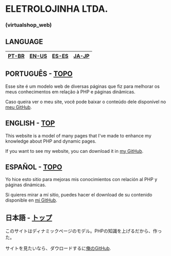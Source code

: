 # ELETROLOJINHA LTDA.
### (virtualshop_web)

## LANGUAGE
| [PT-BR](#PORTUGUÊS---TOPO) | [EN-US](#ENGLISH---TOP) | [ES-ES](#ESPAÑOL---TOPO) | [JA-JP](#日本語---トップ) |
|-|-|-|-|

## PORTUGUÊS - [TOPO](#ELETROLOJINHA-LTDA)
Esse site é um modelo web de diversas páginas que fiz para melhorar os meus conhecimentos em relação à PHP e páginas dinâmicas.

Caso queira ver o meu site, você pode baixar o conteúdo dele disponível no [meu GitHub](https://github.com/monambike/).

## ENGLISH - [TOP](#ELETROLOJINHA-LTDA)
This website is a model of many pages that I've made to enhance my knowledge  about PHP and dynamic pages.

If you want to see my website, you can download it in [my GitHub](https://github.com/monambike/).

## ESPAÑOL - [TOPO](#ELETROLOJINHA-LTDA)
Yo hice esto sitio para mejoras mis conocimientos con relación al PHP y páginas dinámicas.

Si quieres mirar a mí sitio, puedes hacer el download de su contenido disponible en [mi GitHub](https://github.com/monambike/).

## 日本語 - [トップ](#ELETROLOJINHA-LTDA)
このサイトはディナミックページのモデル。PHPの知識を上げるだから、作った。

サイトを見たいなら、ダウロードするに[俺のGitHub](https://github.com/monambike/).
